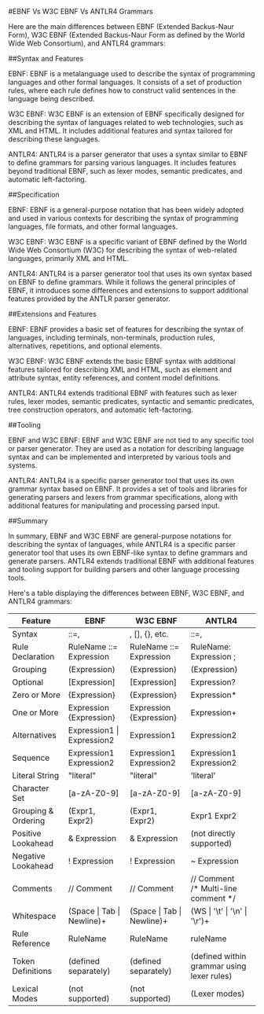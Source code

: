 #EBNF Vs W3C EBNF Vs ANTLR4 Grammars

Here are the main differences between EBNF (Extended Backus-Naur Form), W3C EBNF (Extended Backus-Naur Form as defined by the World Wide Web Consortium), and ANTLR4 grammars:

##Syntax and Features

EBNF: EBNF is a metalanguage used to describe the syntax of programming languages and other formal languages. It consists of a set of production rules, where each rule defines how to construct valid sentences in the language being described.

W3C EBNF: W3C EBNF is an extension of EBNF specifically designed for describing the syntax of languages related to web technologies, such as XML and HTML. It includes additional features and syntax tailored for describing these languages.

ANTLR4: ANTLR4 is a parser generator that uses a syntax similar to EBNF to define grammars for parsing various languages. It includes features beyond traditional EBNF, such as lexer modes, semantic predicates, and automatic left-factoring.

##Specification

EBNF: EBNF is a general-purpose notation that has been widely adopted and used in various contexts for describing the syntax of programming languages, file formats, and other formal languages.

W3C EBNF: W3C EBNF is a specific variant of EBNF defined by the World Wide Web Consortium (W3C) for describing the syntax of web-related languages, primarily XML and HTML.

ANTLR4: ANTLR4 is a parser generator tool that uses its own syntax based on EBNF to define grammars. While it follows the general principles of EBNF, it introduces some differences and extensions to support additional features provided by the ANTLR parser generator.

##Extensions and Features

EBNF: EBNF provides a basic set of features for describing the syntax of languages, including terminals, non-terminals, production rules, alternatives, repetitions, and optional elements.

W3C EBNF: W3C EBNF extends the basic EBNF syntax with additional features tailored for describing XML and HTML, such as element and attribute syntax, entity references, and content model definitions.

ANTLR4: ANTLR4 extends traditional EBNF with features such as lexer rules, lexer modes, semantic predicates, syntactic and semantic predicates, tree construction operators, and automatic left-factoring.

##Tooling

EBNF and W3C EBNF: EBNF and W3C EBNF are not tied to any specific tool or parser generator. They are used as a notation for describing language syntax and can be implemented and interpreted by various tools and systems.

ANTLR4: ANTLR4 is a specific parser generator tool that uses its own grammar syntax based on EBNF. It provides a set of tools and libraries for generating parsers and lexers from grammar specifications, along with additional features for manipulating and processing parsed input.

##Summary

In summary, EBNF and W3C EBNF are general-purpose notations for describing the syntax of languages, while ANTLR4 is a specific parser generator tool that uses its own EBNF-like syntax to define grammars and generate parsers. ANTLR4 extends traditional EBNF with additional features and tooling support for building parsers and other language processing tools.

Here's a table displaying the differences between EBNF, W3C EBNF, and ANTLR4 grammars:

| Feature                  | EBNF                             | W3C EBNF                          | ANTLR4                                     |
|--------------------------|----------------------------------|-----------------------------------|--------------------------------------------|
| Syntax                   | ::=, |, [], {}, etc.             | ::=, |, [], {}, etc.              | ->, |, [], {}, etc.                        |
| Rule Declaration         | RuleName ::= Expression          | RuleName ::= Expression           | RuleName: Expression ;                     |
| Grouping                 | (Expression)                     | (Expression)                      | (Expression)                               |
| Optional                 | [Expression]                     | [Expression]                      | Expression?                                |
| Zero or More             | {Expression}                     | {Expression}                      | Expression*                                |
| One or More              | Expression {Expression}          | Expression {Expression}           | Expression+                                |
| Alternatives             | Expression1 \| Expression2       | Expression1 | Expression2         | Expression1 \| Expression2                 |
| Sequence                 | Expression1 Expression2          | Expression1 Expression2           | Expression1 Expression2                    |
| Literal String           | "literal"                        | "literal"                         | 'literal'                                  |
| Character Set            | [a-zA-Z0-9]                      | [a-zA-Z0-9]                       | [a-zA-Z0-9]                                |
| Grouping & Ordering      | (Expr1, Expr2)                   | (Expr1, Expr2)                    | Expr1 Expr2                                |
| Positive Lookahead       | & Expression                     | & Expression                      | (not directly supported)                   |
| Negative Lookahead       | ! Expression                     | ! Expression                      | ~ Expression                               |
| Comments                 | // Comment                       | // Comment                        | // Comment <br> /\* Multi-line comment \*/ |
| Whitespace               | (Space \| Tab \| Newline)+       | (Space \| Tab \| Newline)+        | (WS \| '\t' \| '\n' \| '\r')+              |
| Rule Reference           | RuleName                         | RuleName                          | ruleName                                   |
| Token Definitions        | (defined separately)             | (defined separately)              | (defined within grammar using lexer rules) |
| Lexical Modes            | (not supported)                  | (not supported)                   | (Lexer modes)                              |

